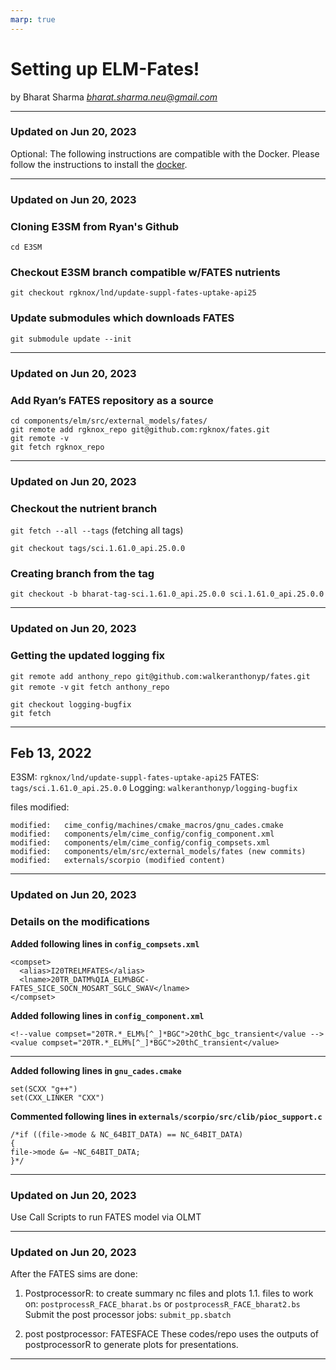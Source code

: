 ```yaml
---
marp: true
---
```


# Setting up ELM-Fates!

by Bharat Sharma
*bharat.sharma.neu@gmail.com*

---
### Updated on Jun 20, 2023

Optional:
The following instructions are compatible with the Docker.
Please follow the instructions to install the [docker](https://docs.google.com/document/d/13hU_wQ4N39bsTjgDUlKEm8Egr-behDOH-TlJQbwfeoc/edit).

----
### Updated on Jun 20, 2023

### Cloning E3SM from Ryan's Github

`cd E3SM`

### Checkout E3SM branch compatible w/FATES nutrients
`git checkout rgknox/lnd/update-suppl-fates-uptake-api25`

### Update submodules which downloads FATES
`git submodule update --init`

---
### Updated on Jun 20, 2023
### Add Ryan’s FATES repository as a source
`cd components/elm/src/external_models/fates/` <br>
`git remote add rgknox_repo git@github.com:rgknox/fates.git` <br>
`git remote -v`<br>
`git fetch rgknox_repo` <br>

---
### Updated on Jun 20, 2023
### Checkout the nutrient branch
`git fetch --all --tags` (fetching all tags) <br>

`git checkout tags/sci.1.61.0_api.25.0.0`

### Creating branch from the tag

`git checkout -b bharat-tag-sci.1.61.0_api.25.0.0 sci.1.61.0_api.25.0.0`

---
### Updated on Jun 20, 2023
### Getting the updated logging fix

`git remote add anthony_repo git@github.com:walkeranthonyp/fates.git`
`git remote -v`
`git fetch anthony_repo`

`git checkout logging-bugfix` <br>
`git fetch`

---
## Feb 13, 2022

E3SM: `rgknox/lnd/update-suppl-fates-uptake-api25`
FATES: `tags/sci.1.61.0_api.25.0.0`
Logging: `walkeranthonyp/logging-bugfix`

files modified:
```
modified:   cime_config/machines/cmake_macros/gnu_cades.cmake
modified:   components/elm/cime_config/config_component.xml
modified:   components/elm/cime_config/config_compsets.xml
modified:   components/elm/src/external_models/fates (new commits)
modified:   externals/scorpio (modified content)
```

----
### Updated on Jun 20, 2023
### Details on the modifications

**Added following lines in `config_compsets.xml`**
```
<compset>
  <alias>I20TRELMFATES</alias>
  <lname>20TR_DATM%QIA_ELM%BGC-FATES_SICE_SOCN_MOSART_SGLC_SWAV</lname>
</compset>
```

**Added following lines in `config_component.xml`**
```
<!--value compset="20TR.*_ELM%[^_]*BGC">20thC_bgc_transient</value -->
<value compset="20TR.*_ELM%[^_]*BGC">20thC_transient</value>
```
---

**Added following lines in `gnu_cades.cmake`**
```
set(SCXX "g++")
set(CXX_LINKER "CXX")    
```
**Commented following lines in `externals/scorpio/src/clib/pioc_support.c`**
```
/*if ((file->mode & NC_64BIT_DATA) == NC_64BIT_DATA)
{
file->mode &= ~NC_64BIT_DATA;
}*/
```      
----
### Updated on Jun 20, 2023
Use Call Scripts to run FATES model via OLMT

---
### Updated on Jun 20, 2023
After the FATES sims are done: 
 1. PostprocessorR: to create summary nc files and plots
   1.1. files to work on:
   `postprocessR_FACE_bharat.bs` or 
   `postprocessR_FACE_bharat2.bs`
   Submit the post processor jobs:
   `submit_pp.sbatch`

   2. post postprocessor: FATESFACE
   These codes/repo uses the outputs of postprocessorR to generate plots for presentations. 
   

---